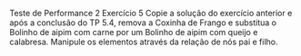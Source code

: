 Teste de Performance 2
Exercício 5
Copie a solução do exercício anterior e após a conclusão do TP 5.4, remova a Coxinha de Frango e substitua o Bolinho de aipim com carne por um Bolinho de aipim com queijo e calabresa. Manipule os elementos através da relação de nós pai e filho.